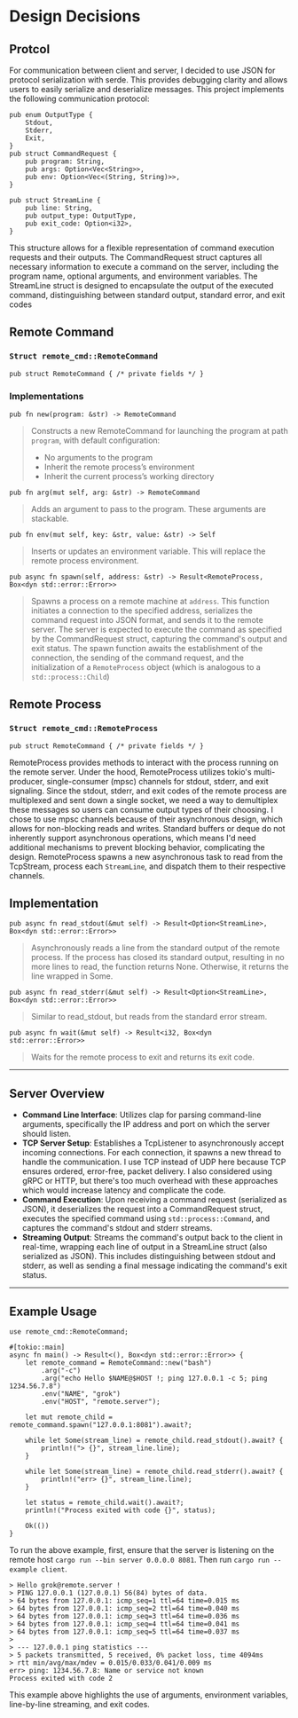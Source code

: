 
# Design Decisions
## Protcol
For communication between client and server, I decided to use JSON for protocol serialization with serde. This provides debugging clarity and allows users to easily serialize and deserialize messages. This project implements the following communication protocol:
```
pub enum OutputType {
    Stdout,
    Stderr,
    Exit,
}
pub struct CommandRequest {
    pub program: String,
    pub args: Option<Vec<String>>,
    pub env: Option<Vec<(String, String)>>,
}

pub struct StreamLine {
    pub line: String,
    pub output_type: OutputType,
    pub exit_code: Option<i32>,
}
```

This structure allows for a flexible representation of command execution requests and their outputs. The CommandRequest struct captures all necessary information to execute a command on the server, including the program name, optional arguments, and environment variables. The StreamLine struct is designed to encapsulate the output of the executed command, distinguishing between standard output, standard error, and exit codes

## Remote Command
###  `Struct remote_cmd::RemoteCommand`
```pub struct RemoteCommand { /* private fields */ }```

### Implementations
`pub fn new(program: &str) -> RemoteCommand`
> Constructs a new RemoteCommand for launching the program at path `program`, with default configuration:
> * No arguments to the program
> * Inherit the remote process’s environment
> * Inherit the current process’s working directory


`pub fn arg(mut self, arg: &str) -> RemoteCommand `
> Adds an argument to pass to the program. These arguments are stackable.


`pub fn env(mut self, key: &str, value: &str) -> Self `
> Inserts or updates an environment variable. This will replace the remote process environment.

`pub async fn spawn(self, address: &str) -> Result<RemoteProcess, Box<dyn std::error::Error>>`
> Spawns a process on a remote machine at `address`. This function initiates a connection to the specified address, serializes the command request into JSON format, and sends it to the remote server. The server is expected to execute the command as specified by the CommandRequest struct, capturing the command's output and exit status. The spawn function awaits the establishment of the connection, the sending of the command request, and the initialization of a `RemoteProcess` object (which is analogous to a `std::process::Child`)


## Remote Process
###  `Struct remote_cmd::RemoteProcess`
```pub struct RemoteCommand { /* private fields */ }```


RemoteProcess provides methods to interact with the process running on the remote server. Under the hood, RemoteProcess utilizes tokio's multi-producer, single-consumer (mpsc) channels for stdout, stderr, and exit signaling. Since the stdout, stderr, and exit codes of the remote process are multiplexed and sent down a single socket, we need a way to demultiplex these messages so users can consume output types of their choosing. I chose to use mpsc channels because of their asynchronous design, which allows for non-blocking reads and writes. Standard buffers or deque do not inherently support asynchronous operations, which means I'd need additional mechanisms to prevent blocking behavior, complicating the design. RemoteProcess spawns a new asynchronous task to read from the TcpStream, process each `StreamLine`, and dispatch them to their respective channels. 


## Implementation
`pub async fn read_stdout(&mut self) -> Result<Option<StreamLine>, Box<dyn std::error::Error>>`
> Asynchronously reads a line from the standard output of the remote process. If the process has closed its standard output, resulting in no more lines to read, the function returns None. Otherwise, it returns the line wrapped in Some.

`pub async fn read_stderr(&mut self) -> Result<Option<StreamLine>, Box<dyn std::error::Error>>`
> Similar to read_stdout, but reads from the standard error stream.

`pub async fn wait(&mut self) -> Result<i32, Box<dyn std::error::Error>>`
> Waits for the remote process to exit and returns its exit code.
- - - -
## Server Overview
* **Command Line Interface**: Utilizes clap for parsing command-line arguments, specifically the IP address and port on which the server should listen.
* **TCP Server Setup**: Establishes a TcpListener to asynchronously accept incoming connections. For each connection, it spawns a new thread to handle the communication. I use TCP instead of UDP here because TCP ensures ordered, error-free, packet delivery. I also considered using gRPC or HTTP, but there's too much overhead with these approaches which would increase latency and complicate the code. 
* **Command Execution**: Upon receiving a command request (serialized as JSON), it deserializes the request into a CommandRequest struct, executes the specified command using `std::process::Command`, and captures the command's stdout and stderr streams.
* **Streaming Output**: Streams the command's output back to the client in real-time, wrapping each line of output in a StreamLine struct (also serialized as JSON). This includes distinguishing between stdout and stderr, as well as sending a final message indicating the command's exit status.
- - - -
## Example Usage
```
use remote_cmd::RemoteCommand;

#[tokio::main]
async fn main() -> Result<(), Box<dyn std::error::Error>> {
    let remote_command = RemoteCommand::new("bash")
        .arg("-c")
        .arg("echo Hello $NAME@$HOST !; ping 127.0.0.1 -c 5; ping 1234.56.7.8")
        .env("NAME", "grok")
        .env("HOST", "remote.server");

    let mut remote_child = remote_command.spawn("127.0.0.1:8081").await?;

    while let Some(stream_line) = remote_child.read_stdout().await? {
        println!("> {}", stream_line.line);
    }

    while let Some(stream_line) = remote_child.read_stderr().await? {
        println!("err> {}", stream_line.line);
    }

    let status = remote_child.wait().await?;
    println!("Process exited with code {}", status);

    Ok(())
}

```

To run the above example, first, ensure that the server is listening on the remote host `cargo run --bin server 0.0.0.0 8081`. Then run `cargo run --example client`.
```
> Hello grok@remote.server !
> PING 127.0.0.1 (127.0.0.1) 56(84) bytes of data.
> 64 bytes from 127.0.0.1: icmp_seq=1 ttl=64 time=0.015 ms
> 64 bytes from 127.0.0.1: icmp_seq=2 ttl=64 time=0.040 ms
> 64 bytes from 127.0.0.1: icmp_seq=3 ttl=64 time=0.036 ms
> 64 bytes from 127.0.0.1: icmp_seq=4 ttl=64 time=0.041 ms
> 64 bytes from 127.0.0.1: icmp_seq=5 ttl=64 time=0.037 ms
> 
> --- 127.0.0.1 ping statistics ---
> 5 packets transmitted, 5 received, 0% packet loss, time 4094ms
> rtt min/avg/max/mdev = 0.015/0.033/0.041/0.009 ms
err> ping: 1234.56.7.8: Name or service not known
Process exited with code 2
```

This example above highlights the use of arguments, environment variables, line-by-line streaming, and exit codes.
